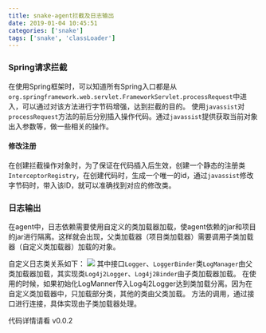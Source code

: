 ```yaml
---
title: snake-agent拦截及日志输出
date: 2019-01-04 10:45:51
categories: ['snake']
tags: ['snake', 'classLoader']
---
```


### Spring请求拦截
在使用Spring框架时，可以知道所有Spring入口都是从``org.springframework.web.servlet.FrameworkServlet.processRequest``中进入，可以通过对该方法进行字节码增强，达到拦截的目的。
使用``javassist``对``processRequest``方法的前后分别插入操作代码。通过``javassist``提供获取当前对象出入参数等，做一些相关的操作。
<!-- more -->
#### 修改注册
在创建拦截操作对象时，为了保证在代码插入后生效，创建一个静态的注册类``InterceptorRegistry``，在创建代码时，生成一个唯一的id，通过``javassist``修改字节码时，带入该ID，就可以准确找到对应的修改类。

### 日志输出
在agent中，日志依赖需要使用自定义的类加载器加载，使agent依赖的jar和项目的jar进行隔离。这样就会出现，父类加载器（项目类加载器）需要调用子类加载器（自定义类加载器）加载的对象。

自定义日志类关系如下：
![](http://image.whhxz.smallstool.cn/20190104屏幕快照2019-01-04上午11.01.44.png)
其中接口``Logger``、``LoggerBinder``类``LogManager``由父类加载器加载，其实现类``Log4j2Logger``、``Log4j2Binder``由子类加载器加载。
在使用的时候，如果初始化LogManner传入Log4j2Logger达到类加载分离。因为在自定义类加载器中，只加载部分类，其他的类由父类加载。
方法的调用，通过接口进行连接，具体实现由子类加载器处理。

代码详情请看 v0.0.2